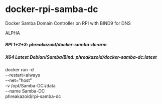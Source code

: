 # docker-rpi-samba-dc
Docker Samba Domain Controller on RPI with BIND9 for DNS

ALPHA

##### RPI 1+2+3: phreakazoid/docker-samba-dc:arm
##### X64 Latest Debian/Samba/Bind: phreakazoid/docker-samba-dc:latest

docker run -d \
 --restart=always \
 --net="host" \
 -v /opt/Samba-DC:/data \
 --name Samba-DC \
 phreakazoid/rpi-samba-dc
